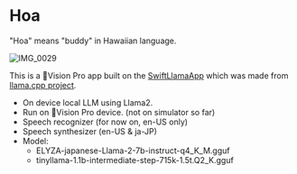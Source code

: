 # Hoa

"Hoa" means "buddy" in Hawaiian language.

![IMG_0029](https://github.com/AlohaYos/Hoa/assets/4338056/11ab24c0-8857-49c9-95e7-edcd2b8b554c)

This is a Vision Pro app built on the [SwiftLlamaApp](https://github.com/ensan-hcl/SwiftLlamaApp) which was made from [llama.cpp project](https://github.com/ggerganov/llama.cpp).

 - On device local LLM using Llama2.
 - Run on Vision Pro device. (not on simulator so far)
 - Speech recognizer (for now on, en-US only)
 - Speech synthesizer (en-US & ja-JP)
 - Model:
   - ELYZA-japanese-Llama-2-7b-instruct-q4_K_M.gguf
   - tinyllama-1.1b-intermediate-step-715k-1.5t.Q2_K.gguf
     
